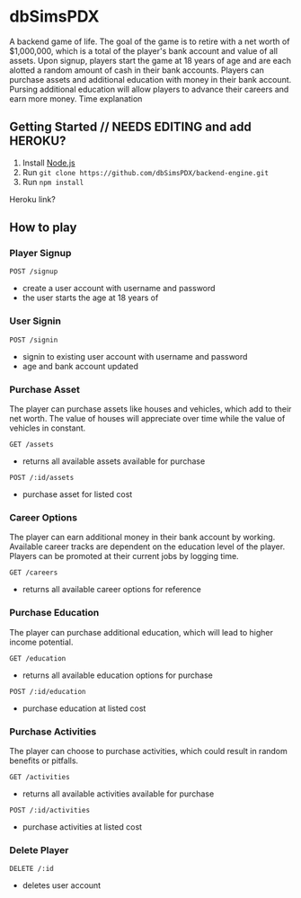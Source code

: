 # dbSimsPDX
A backend game of life. 
The goal of the game is to retire with a net worth of $1,000,000, which is a total of the player's bank account and value of all assets.
Upon signup, players start the game at 18 years of age and are each alotted a random amount of cash in their bank accounts. 
Players can purchase assets and additional education with money in their bank account.
Pursing additional education will allow players to advance their careers and earn more money.
Time explanation

## Getting Started // NEEDS EDITING and add HEROKU?
1. Install [Node.js](https://nodejs.org/en/)
2. Run `git clone https://github.com/dbSimsPDX/backend-engine.git`
3. Run `npm install`

Heroku link?

## How to play

### Player Signup
```
POST /signup
```
- create a user account with username and password
- the user starts the age at 18 years of 

### User Signin
```
POST /signin
```
- signin to existing user account with username and password
- age and bank account updated

### Purchase Asset
The player can purchase assets like houses and vehicles, which add to their net worth. The value of houses will appreciate over time while the value of vehicles in constant.
```
GET /assets
```
- returns all available assets available for purchase

```
POST /:id/assets
```
- purchase asset for listed cost

### Career Options
The player can earn additional money in their bank account by working. Available career tracks are dependent on the education level of the player. Players can be promoted at their current jobs by logging time.
```
GET /careers
```
- returns all available career options for reference

<!--POST /:id/education
- purchase education at listed cost-->

### Purchase Education
The player can purchase additional education, which will lead to higher income potential.
```
GET /education
```
- returns all available education options for purchase

```
POST /:id/education
```
- purchase education at listed cost

### Purchase Activities
The player can choose to purchase activities, which could result in random benefits or pitfalls.
```
GET /activities
```
- returns all available activities available for purchase

```
POST /:id/activities
```
- purchase activities at listed cost

### Delete Player
```
DELETE /:id
```
- deletes user account

<!--## ADMIN Options

post new asset
put/patch
delete
get/get all

post new education
put/patch
delete
get/get all

post new job
put/patch
delete
get/get all

post new activity
put/patch
delete
get/get all-->


